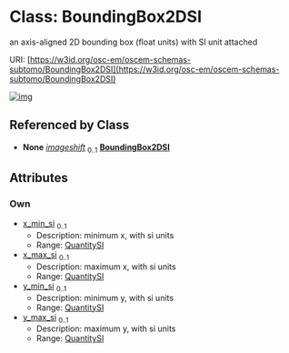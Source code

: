 
# Class: BoundingBox2DSI

an axis-aligned 2D bounding box (float units) with SI unit attached

URI: [https://w3id.org/osc-em/oscem-schemas-subtomo/BoundingBox2DSI](https://w3id.org/osc-em/oscem-schemas-subtomo/BoundingBox2DSI)


[![img](https://yuml.me/diagram/nofunky;dir:TB/class/[QuantitySI],[QuantitySI]<y_max_si%200..1-++[BoundingBox2DSI],[QuantitySI]<y_min_si%200..1-++[BoundingBox2DSI],[QuantitySI]<x_max_si%200..1-++[BoundingBox2DSI],[QuantitySI]<x_min_si%200..1-++[BoundingBox2DSI],[Acquisition]++-%20imageshift%200..1>[BoundingBox2DSI],[Acquisition])](https://yuml.me/diagram/nofunky;dir:TB/class/[QuantitySI],[QuantitySI]<y_max_si%200..1-++[BoundingBox2DSI],[QuantitySI]<y_min_si%200..1-++[BoundingBox2DSI],[QuantitySI]<x_max_si%200..1-++[BoundingBox2DSI],[QuantitySI]<x_min_si%200..1-++[BoundingBox2DSI],[Acquisition]++-%20imageshift%200..1>[BoundingBox2DSI],[Acquisition])

## Referenced by Class

 *  **None** *[imageshift](imageshift.md)*  <sub>0..1</sub>  **[BoundingBox2DSI](BoundingBox2DSI.md)**

## Attributes


### Own

 * [x_min_si](x_min_si.md)  <sub>0..1</sub>
     * Description: minimum x, with si units
     * Range: [QuantitySI](QuantitySI.md)
 * [x_max_si](x_max_si.md)  <sub>0..1</sub>
     * Description: maximum x, with si units
     * Range: [QuantitySI](QuantitySI.md)
 * [y_min_si](y_min_si.md)  <sub>0..1</sub>
     * Description: minimum y, with si units
     * Range: [QuantitySI](QuantitySI.md)
 * [y_max_si](y_max_si.md)  <sub>0..1</sub>
     * Description: maximum y, with si units
     * Range: [QuantitySI](QuantitySI.md)
